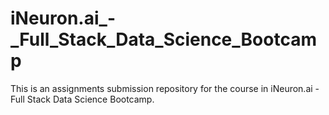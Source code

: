 # iNeuron.ai_-_Full_Stack_Data_Science_Bootcamp
This is an assignments submission repository for the course in iNeuron.ai - Full Stack Data Science Bootcamp.
